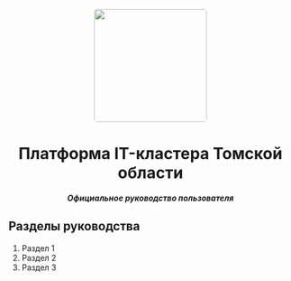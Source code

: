 <p align="center">
  <a href="https://cluster-guide.readthedocs.io/ru/latest/">
    <img src="https://user-images.githubusercontent.com/73885381/228187286-325746e4-16aa-47e5-a15e-ce589496f9df.png" width="200px" style="display: inline-block; border-radius: 5px">
  </a>
</p>
<h1 align="center">
  Платформа IT-кластера Томской области
</h1>
<p align="center">
    <em><b>Официальное руководство пользователя</b></em>
</p>

## Разделы руководства
1. Раздел 1
2. Раздел 2
3. Раздел 3
